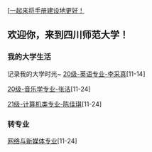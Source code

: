 [[一起来将手册建设地更好！](preface/Sharing_experience.md)

## 欢迎你，来到四川师范大学！

### 我的大学生活
记录我的大学时光~
[20级-英语专业-李采真](初入川师大篇/我的大学生活/20级-英语专业-李采真.md)[11-14]

[20级-音乐学专业-张洁](初入川师大篇/我的大学生活/20级-音乐学专业-张洁.md)[11-24]

[21级-计算机类专业-陈佳琪](初入川师大篇/我的大学生活/21级-计算机类专业-陈佳琪.md)[11-24]

### 转专业
[网络与新媒体专业](初入川师大篇/转专业/网络与新媒体专业.md)[11-24]
